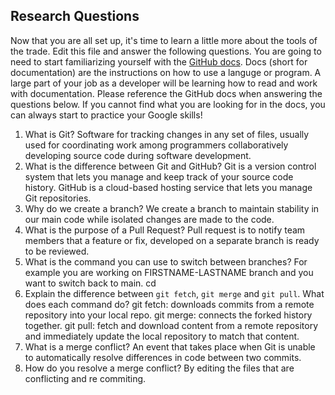 ## Research Questions 

Now that you are all set up, it's time to learn a little more about the tools of the trade. Edit this file and answer the following questions. You are going to need to start familiarizing yourself with the [GitHub docs](https://docs.github.com/en). Docs (short for documentation) are the instructions on how to use a languge or program. A large part of your job as a developer will be learning how to read and work with documentation. Please reference the GitHub docs when answering the questions below. If you cannot find what you are looking for in the docs, you can always start to practice your Google skills!

1. What is Git?
Software for tracking changes in any set of files, usually used for coordinating work among programmers collaboratively developing source code during software development.
2. What is the difference between Git and GitHub?
Git is a version control system that lets you manage and keep track of your source code history. GitHub is a cloud-based hosting service that lets you manage Git repositories.
3. Why do we create a branch? 
We create a branch to maintain stability in our main code while isolated changes are made to the code.
4. What is the purpose of a Pull Request?
Pull request is to notify team members that a feature or fix, developed on a separate branch is ready to be reviewed.
5. What is the command you can use to switch between branches? For example you are working on FIRSTNAME-LASTNAME branch and you want to switch back to main.
cd
6. Explain the difference between `git fetch`, `git merge` and `git pull`. What does each command do?
git fetch: downloads commits from a remote repository into your local repo. 
git merge: connects the forked history together.
git pull: fetch and download content from a remote repository and immediately update the local repository to match that content. 
7. What is a merge conflict?
An event that takes place when Git is unable to automatically resolve differences in code between two commits.
8. How do you resolve a merge conflict?
By editing the files that are conflicting and re commiting. 